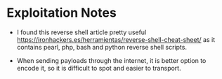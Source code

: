 # Exploitation Notes

- I found this reverse shell article pretty useful https://ironhackers.es/herramientas/reverse-shell-cheat-sheet/ as it contains pearl, php, bash and python reverse shell scripts.

- When sending payloads through the internet, it is better option to encode it, so it is difficult to spot and easier to transport.
